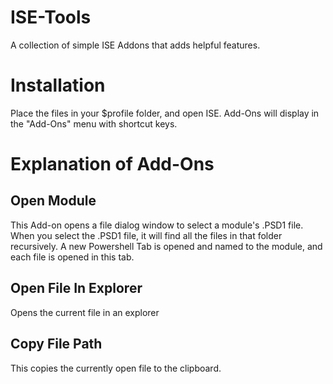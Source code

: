 # ISE-Tools
A collection of simple ISE Addons that adds helpful features.

# Installation
Place the files in your $profile folder, and open ISE.
Add-Ons will display in the "Add-Ons" menu with shortcut keys.

# Explanation of Add-Ons
## Open Module
This Add-on opens a file dialog window to select a module's .PSD1 file.
When you select the .PSD1 file, it will find all the files in that folder recursively.
A new Powershell Tab is opened and named to the module, and each file is opened in this tab.

## Open File In Explorer
Opens the current file in an explorer

## Copy File Path
This copies the currently open file to the clipboard.


